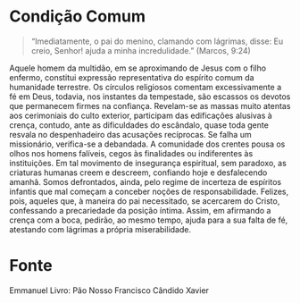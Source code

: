 # Condição Comum

> “Imediatamente, o pai do menino, clamando com lágrimas, disse: Eu creio, Senhor! ajuda a minha incredulidade.” (Marcos, 9:24)

Aquele homem da multidão, em se aproximando de Jesus com o filho enfermo, constitui expressão representativa do espírito comum da humanidade terrestre.
Os círculos religiosos comentam excessivamente a fé em Deus, todavia, nos instantes da tempestade, são escassos os devotos que permanecem firmes na confiança.
Revelam-se as massas muito atentas aos cerimoniais do culto exterior, participam das edificações alusivas à crença, contudo, ante as dificuldades do escândalo, quase toda gente resvala no despenhadeiro das acusações recíprocas.
Se falha um missionário, verifica-se a debandada. A comunidade dos crentes pousa os olhos nos homens falíveis, cegos às finalidades ou indiferentes às instituições. Em tal movimento de insegurança espiritual, sem paradoxo, as criaturas humanas creem e descreem, confiando hoje e desfalecendo amanhã.
Somos defrontados, ainda, pelo regime de incerteza de espíritos infantis que mal começam a conceber noções de responsabilidade.
Felizes, pois, aqueles que, à maneira do pai necessitado, se acercarem do
Cristo, confessando a precariedade da posição íntima.
Assim, em afirmando a crença com a boca, pedirão, ao mesmo tempo, ajuda para a sua falta de fé, atestando com lágrimas a própria miserabilidade.

# Fonte
Emmanuel
Livro: Pão Nosso
Francisco Cândido Xavier
